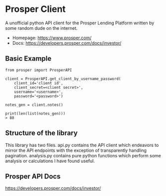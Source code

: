 # Prosper Client

A unofficial python API client for the Prosper Lending Platform written by some random dude on the internet.


* Homepage: https://www.prosper.com/
* Docs: https://developers.prosper.com/docs/investor/


## Basic Example

```
from prosper import ProsperAPI

client = ProsperAPI.get_client_by_username_password(
    client_id='client id',
    client_secret=<client secret>',
    username='<username>',
    password='<password>')

notes_gen = client.notes()

print(len(list(notes_gen)))
> 80
```

## Structure of the library

This library has two files. api.py contains the API client which endeavors to mirror the API endpoints with the exception of transparently handling pagination. analysis.py contains pure python functions which perform some analysis or calculations I have found useful.


## Prosper API Docs

https://developers.prosper.com/docs/investor/
